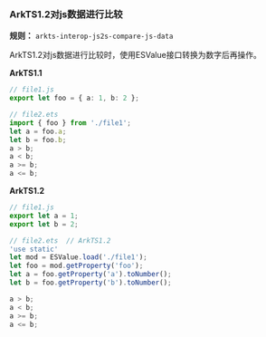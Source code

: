 ### ArkTS1.2对js数据进行比较

**规则：** `arkts-interop-js2s-compare-js-data`

ArkTS1.2对js数据进行比较时，使用ESValue接口转换为数字后再操作。

**ArkTS1.1**
```typescript
// file1.js
export let foo = { a: 1, b: 2 };

// file2.ets
import { foo } from './file1';
let a = foo.a;
let b = foo.b;
a > b;
a < b;
a >= b;
a <= b;
```

**ArkTS1.2**
```typescript
// file1.js
export let a = 1;
export let b = 2;

// file2.ets  // ArkTS1.2
'use static'
let mod = ESValue.load('./file1');
let foo = mod.getProperty('foo');
let a = foo.getProperty('a').toNumber();
let b = foo.getProperty('b').toNumber();

a > b;
a < b;
a >= b;
a <= b;
```